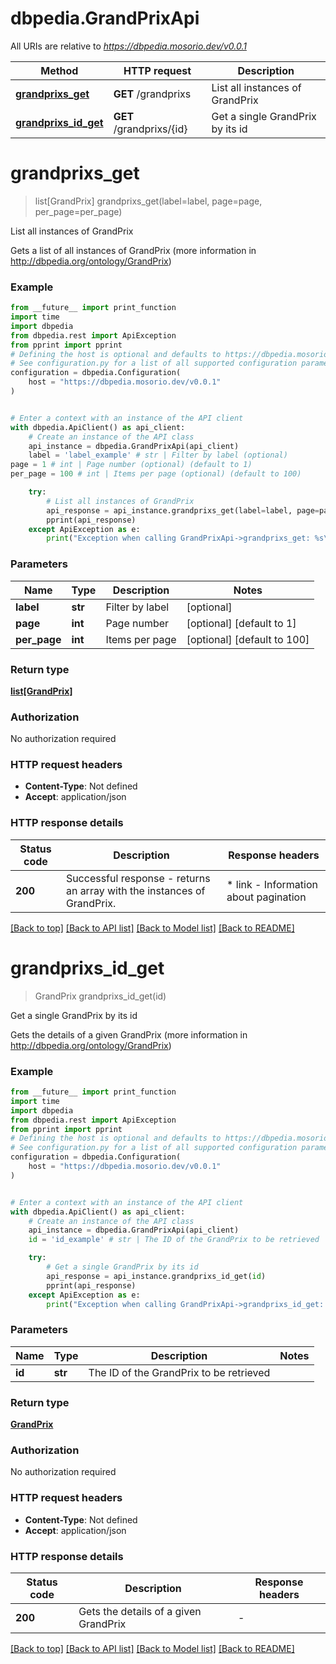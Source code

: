 # dbpedia.GrandPrixApi

All URIs are relative to *https://dbpedia.mosorio.dev/v0.0.1*

Method | HTTP request | Description
------------- | ------------- | -------------
[**grandprixs_get**](GrandPrixApi.md#grandprixs_get) | **GET** /grandprixs | List all instances of GrandPrix
[**grandprixs_id_get**](GrandPrixApi.md#grandprixs_id_get) | **GET** /grandprixs/{id} | Get a single GrandPrix by its id


# **grandprixs_get**
> list[GrandPrix] grandprixs_get(label=label, page=page, per_page=per_page)

List all instances of GrandPrix

Gets a list of all instances of GrandPrix (more information in http://dbpedia.org/ontology/GrandPrix)

### Example

```python
from __future__ import print_function
import time
import dbpedia
from dbpedia.rest import ApiException
from pprint import pprint
# Defining the host is optional and defaults to https://dbpedia.mosorio.dev/v0.0.1
# See configuration.py for a list of all supported configuration parameters.
configuration = dbpedia.Configuration(
    host = "https://dbpedia.mosorio.dev/v0.0.1"
)


# Enter a context with an instance of the API client
with dbpedia.ApiClient() as api_client:
    # Create an instance of the API class
    api_instance = dbpedia.GrandPrixApi(api_client)
    label = 'label_example' # str | Filter by label (optional)
page = 1 # int | Page number (optional) (default to 1)
per_page = 100 # int | Items per page (optional) (default to 100)

    try:
        # List all instances of GrandPrix
        api_response = api_instance.grandprixs_get(label=label, page=page, per_page=per_page)
        pprint(api_response)
    except ApiException as e:
        print("Exception when calling GrandPrixApi->grandprixs_get: %s\n" % e)
```

### Parameters

Name | Type | Description  | Notes
------------- | ------------- | ------------- | -------------
 **label** | **str**| Filter by label | [optional] 
 **page** | **int**| Page number | [optional] [default to 1]
 **per_page** | **int**| Items per page | [optional] [default to 100]

### Return type

[**list[GrandPrix]**](GrandPrix.md)

### Authorization

No authorization required

### HTTP request headers

 - **Content-Type**: Not defined
 - **Accept**: application/json

### HTTP response details
| Status code | Description | Response headers |
|-------------|-------------|------------------|
**200** | Successful response - returns an array with the instances of GrandPrix. |  * link - Information about pagination <br>  |

[[Back to top]](#) [[Back to API list]](../README.md#documentation-for-api-endpoints) [[Back to Model list]](../README.md#documentation-for-models) [[Back to README]](../README.md)

# **grandprixs_id_get**
> GrandPrix grandprixs_id_get(id)

Get a single GrandPrix by its id

Gets the details of a given GrandPrix (more information in http://dbpedia.org/ontology/GrandPrix)

### Example

```python
from __future__ import print_function
import time
import dbpedia
from dbpedia.rest import ApiException
from pprint import pprint
# Defining the host is optional and defaults to https://dbpedia.mosorio.dev/v0.0.1
# See configuration.py for a list of all supported configuration parameters.
configuration = dbpedia.Configuration(
    host = "https://dbpedia.mosorio.dev/v0.0.1"
)


# Enter a context with an instance of the API client
with dbpedia.ApiClient() as api_client:
    # Create an instance of the API class
    api_instance = dbpedia.GrandPrixApi(api_client)
    id = 'id_example' # str | The ID of the GrandPrix to be retrieved

    try:
        # Get a single GrandPrix by its id
        api_response = api_instance.grandprixs_id_get(id)
        pprint(api_response)
    except ApiException as e:
        print("Exception when calling GrandPrixApi->grandprixs_id_get: %s\n" % e)
```

### Parameters

Name | Type | Description  | Notes
------------- | ------------- | ------------- | -------------
 **id** | **str**| The ID of the GrandPrix to be retrieved | 

### Return type

[**GrandPrix**](GrandPrix.md)

### Authorization

No authorization required

### HTTP request headers

 - **Content-Type**: Not defined
 - **Accept**: application/json

### HTTP response details
| Status code | Description | Response headers |
|-------------|-------------|------------------|
**200** | Gets the details of a given GrandPrix |  -  |

[[Back to top]](#) [[Back to API list]](../README.md#documentation-for-api-endpoints) [[Back to Model list]](../README.md#documentation-for-models) [[Back to README]](../README.md)

